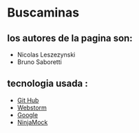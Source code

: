 # Buscaminas

## los autores de la pagina son: 
- Nicolas Leszezynski 
- Bruno Saboretti
    
## tecnologia usada :
- [Git Hub](https://github.com/)
- [Webstorm](https://www.jetbrains.com/es-es/webstorm/)
- [Google](https://www.google.com/)
- [NinjaMock](https://ninjamock.com/)
